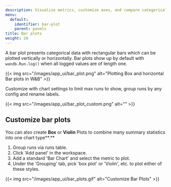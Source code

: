 ```yaml
---
description: Visualize metrics, customize axes, and compare categorical data as bars.
menu:
  default:
    identifier: bar-plot
    parent: panels
title: Bar plots
weight: 20
---
```


A bar plot presents categorical data with rectangular bars which can be plotted vertically or horizontally. Bar plots show up by default with `wandb.Run.log()` when all logged values are of length one.

{{< img src="/images/app_ui/bar_plot.png" alt="Plotting Box and horizontal Bar plots in W&B" >}}

Customize with chart settings to limit max runs to show, group runs by any config and rename labels.

{{< img src="/images/app_ui/bar_plot_custom.png" alt="" >}}

## Customize bar plots

You can also create **Box** or **Violin** Plots to combine many summary statistics into one chart type**.**

1. Group runs via runs table.
2. Click 'Add panel' in the workspace.
3. Add a standard 'Bar Chart' and select the metric to plot.
4. Under the 'Grouping' tab, pick 'box plot' or 'Violin', etc. to plot either of these styles.

{{< img src="/images/app_ui/bar_plots.gif" alt="Customize Bar Plots" >}}